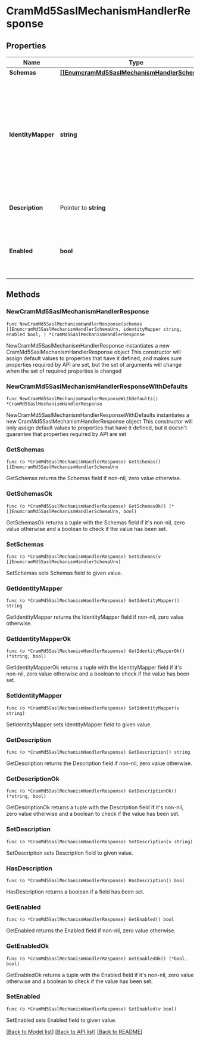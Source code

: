 # CramMd5SaslMechanismHandlerResponse

## Properties

Name | Type | Description | Notes
------------ | ------------- | ------------- | -------------
**Schemas** | [**[]EnumcramMd5SaslMechanismHandlerSchemaUrn**](EnumcramMd5SaslMechanismHandlerSchemaUrn.md) |  | 
**IdentityMapper** | **string** | Specifies the name of the identity mapper used with this SASL mechanism handler to match the authentication ID included in the SASL bind request to the corresponding user in the directory. | 
**Description** | Pointer to **string** | A description for this SASL Mechanism Handler | [optional] 
**Enabled** | **bool** | Indicates whether the SASL mechanism handler is enabled for use. | 

## Methods

### NewCramMd5SaslMechanismHandlerResponse

`func NewCramMd5SaslMechanismHandlerResponse(schemas []EnumcramMd5SaslMechanismHandlerSchemaUrn, identityMapper string, enabled bool, ) *CramMd5SaslMechanismHandlerResponse`

NewCramMd5SaslMechanismHandlerResponse instantiates a new CramMd5SaslMechanismHandlerResponse object
This constructor will assign default values to properties that have it defined,
and makes sure properties required by API are set, but the set of arguments
will change when the set of required properties is changed

### NewCramMd5SaslMechanismHandlerResponseWithDefaults

`func NewCramMd5SaslMechanismHandlerResponseWithDefaults() *CramMd5SaslMechanismHandlerResponse`

NewCramMd5SaslMechanismHandlerResponseWithDefaults instantiates a new CramMd5SaslMechanismHandlerResponse object
This constructor will only assign default values to properties that have it defined,
but it doesn't guarantee that properties required by API are set

### GetSchemas

`func (o *CramMd5SaslMechanismHandlerResponse) GetSchemas() []EnumcramMd5SaslMechanismHandlerSchemaUrn`

GetSchemas returns the Schemas field if non-nil, zero value otherwise.

### GetSchemasOk

`func (o *CramMd5SaslMechanismHandlerResponse) GetSchemasOk() (*[]EnumcramMd5SaslMechanismHandlerSchemaUrn, bool)`

GetSchemasOk returns a tuple with the Schemas field if it's non-nil, zero value otherwise
and a boolean to check if the value has been set.

### SetSchemas

`func (o *CramMd5SaslMechanismHandlerResponse) SetSchemas(v []EnumcramMd5SaslMechanismHandlerSchemaUrn)`

SetSchemas sets Schemas field to given value.


### GetIdentityMapper

`func (o *CramMd5SaslMechanismHandlerResponse) GetIdentityMapper() string`

GetIdentityMapper returns the IdentityMapper field if non-nil, zero value otherwise.

### GetIdentityMapperOk

`func (o *CramMd5SaslMechanismHandlerResponse) GetIdentityMapperOk() (*string, bool)`

GetIdentityMapperOk returns a tuple with the IdentityMapper field if it's non-nil, zero value otherwise
and a boolean to check if the value has been set.

### SetIdentityMapper

`func (o *CramMd5SaslMechanismHandlerResponse) SetIdentityMapper(v string)`

SetIdentityMapper sets IdentityMapper field to given value.


### GetDescription

`func (o *CramMd5SaslMechanismHandlerResponse) GetDescription() string`

GetDescription returns the Description field if non-nil, zero value otherwise.

### GetDescriptionOk

`func (o *CramMd5SaslMechanismHandlerResponse) GetDescriptionOk() (*string, bool)`

GetDescriptionOk returns a tuple with the Description field if it's non-nil, zero value otherwise
and a boolean to check if the value has been set.

### SetDescription

`func (o *CramMd5SaslMechanismHandlerResponse) SetDescription(v string)`

SetDescription sets Description field to given value.

### HasDescription

`func (o *CramMd5SaslMechanismHandlerResponse) HasDescription() bool`

HasDescription returns a boolean if a field has been set.

### GetEnabled

`func (o *CramMd5SaslMechanismHandlerResponse) GetEnabled() bool`

GetEnabled returns the Enabled field if non-nil, zero value otherwise.

### GetEnabledOk

`func (o *CramMd5SaslMechanismHandlerResponse) GetEnabledOk() (*bool, bool)`

GetEnabledOk returns a tuple with the Enabled field if it's non-nil, zero value otherwise
and a boolean to check if the value has been set.

### SetEnabled

`func (o *CramMd5SaslMechanismHandlerResponse) SetEnabled(v bool)`

SetEnabled sets Enabled field to given value.



[[Back to Model list]](../README.md#documentation-for-models) [[Back to API list]](../README.md#documentation-for-api-endpoints) [[Back to README]](../README.md)


